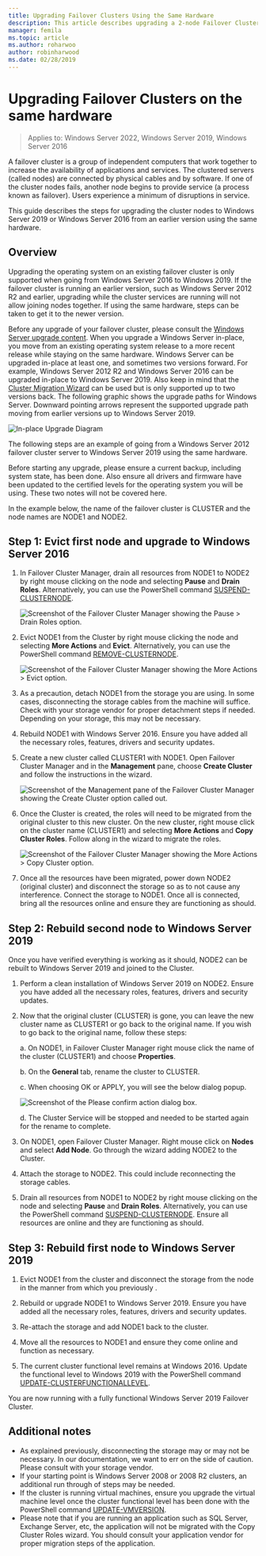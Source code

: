 ```yaml
---
title: Upgrading Failover Clusters Using the Same Hardware
description: This article describes upgrading a 2-node Failover Cluster using the same hardware
manager: femila
ms.topic: article
ms.author: roharwoo
author: robinharwood
ms.date: 02/28/2019
---
```


# Upgrading Failover Clusters on the same hardware

>Applies to: Windows Server 2022, Windows Server 2019, Windows Server 2016

A failover cluster is a group of independent computers that work together to increase the availability of applications and services. The clustered servers (called nodes) are connected by physical cables and by software. If one of the cluster nodes fails, another node begins to provide service (a process known as failover). Users experience a minimum of disruptions in service.

This guide describes the steps for upgrading the cluster nodes to Windows Server 2019 or Windows Server 2016 from an earlier version using the same hardware.

## Overview

Upgrading the operating system on an existing failover cluster is only supported when going from Windows Server 2016 to Windows 2019.  If the failover cluster is running an earlier version, such as Windows Server 2012 R2 and earlier, upgrading while the cluster services are running will not allow joining nodes together.  If using the same hardware, steps can be taken to get it to the newer version.

Before any upgrade of your failover cluster, please consult the [Windows Server upgrade content](../get-started/upgrade-overview.md).  When you upgrade a Windows Server in-place, you move from an existing operating system release to a more recent release while staying on the same hardware. Windows Server can be upgraded in-place at least one, and sometimes two versions forward. For example, Windows Server 2012 R2 and Windows Server 2016 can be upgraded in-place to Windows Server 2019.  Also keep in mind that the [Cluster Migration Wizard](https://blogs.msdn.microsoft.com/clustering/2012/06/25/how-to-move-highly-available-clustered-vms-to-windows-server-2012-with-the-cluster-migration-wizard/) can be used but is only supported up to two versions back. The following graphic shows the upgrade paths for Windows Server. Downward pointing arrows represent the supported upgrade path moving from earlier versions up to Windows Server 2019.

![In-place Upgrade Diagram](media/In-Place-Upgrade/In-Place-Upgrade-1.png)

The following steps are an example of going from a Windows Server 2012 failover cluster server to Windows Server 2019 using the same hardware.

Before starting any upgrade, please ensure a current backup, including system state, has been done.  Also ensure all drivers and firmware have been updated to the certified levels for the operating system you will be using.  These two notes will not be covered here.

In the example below, the name of the failover cluster is CLUSTER and the node names are NODE1 and NODE2.

## Step 1: Evict first node and upgrade to Windows Server 2016

1. In Failover Cluster Manager, drain all resources from NODE1 to NODE2 by right mouse clicking on the node and selecting **Pause** and **Drain Roles**.  Alternatively, you can use the PowerShell command [SUSPEND-CLUSTERNODE](/powershell/module/failoverclusters/suspend-clusternode).

    ![Screenshot of the Failover Cluster Manager showing the Pause > Drain Roles option.](media/In-Place-Upgrade/In-Place-Upgrade-2.png)

2. Evict NODE1 from the Cluster by right mouse clicking the node and selecting **More Actions** and **Evict**.  Alternatively, you can use the PowerShell command [REMOVE-CLUSTERNODE](/powershell/module/failoverclusters/remove-clusternode).

    ![Screenshot of the Failover Cluster Manager showing the More Actions > Evict option.](media/In-Place-Upgrade/In-Place-Upgrade-3.png)

3. As a precaution, detach NODE1 from the storage you are using.  In some cases, disconnecting the storage cables from the machine will suffice.  Check with your storage vendor for proper detachment steps if needed.  Depending on your storage, this may not be necessary.

4. Rebuild NODE1 with Windows Server 2016.  Ensure you have added all the necessary roles, features, drivers and security updates.

5. Create a new cluster called CLUSTER1 with NODE1.  Open Failover Cluster Manager and in the **Management** pane, choose **Create Cluster** and follow the instructions in the wizard.

    ![Screenshot of the Management pane of the Failover Cluster Manager showing the Create Cluster option called out.](media/In-Place-Upgrade/In-Place-Upgrade-4.png)

6. Once the Cluster is created, the roles will need to be migrated from the original cluster to this new cluster.  On the new cluster, right mouse click on the cluster name (CLUSTER1) and selecting **More Actions** and **Copy Cluster Roles**.  Follow along in the wizard to migrate the roles.

    ![Screenshot of the Failover Cluster Manager showing the More Actions > Copy Cluster option.](media/In-Place-Upgrade/In-Place-Upgrade-5.png)

7.  Once all the resources have been migrated, power down NODE2 (original cluster) and disconnect the storage so as to not cause any interference.  Connect the storage to NODE1.  Once all is connected, bring all the resources online and ensure they are functioning as should.

## Step 2: Rebuild second node to Windows Server 2019

Once you have verified everything is working as it should, NODE2 can be rebuilt to Windows Server 2019 and joined to the Cluster.

1. Perform a clean installation of Windows Server 2019 on NODE2. Ensure you have added all the necessary roles, features, drivers and security updates.

2. Now that the original cluster (CLUSTER) is gone, you can leave the new cluster name as CLUSTER1 or go back to the original name.  If you wish to go back to the original name, follow these steps:

   a. On NODE1, in Failover Cluster Manager right mouse click the name of the cluster (CLUSTER1) and choose **Properties**.

   b. On the **General** tab, rename the cluster to CLUSTER.

   c. When choosing OK or APPLY, you will see the below dialog popup.

    ![Screenshot of the Please confirm action dialog box.](media/In-Place-Upgrade/In-Place-Upgrade-6.png)

    d. The Cluster Service will be stopped and needed to be started again for the rename to complete.

3. On NODE1, open Failover Cluster Manager.  Right mouse click on **Nodes** and select **Add Node**.  Go through the wizard adding NODE2 to the Cluster.

4. Attach the storage to NODE2. This could include reconnecting the storage cables.

5. Drain all resources from NODE1 to NODE2 by right mouse clicking on the node and selecting **Pause** and **Drain Roles**.  Alternatively, you can use the PowerShell command [SUSPEND-CLUSTERNODE](/powershell/module/failoverclusters/suspend-clusternode).  Ensure all resources are online and they are functioning as should.

## Step 3: Rebuild first node to Windows Server 2019

1. Evict NODE1 from the cluster and disconnect the storage from the node in the manner from which you previously .

2. Rebuild or upgrade NODE1 to Windows Server 2019.  Ensure you have added all the necessary roles, features, drivers and security updates.

3. Re-attach the storage and add NODE1 back to the cluster.

4. Move all the resources to NODE1 and ensure they come online and function as necessary.

5. The current cluster functional level remains at Windows 2016.  Update the functional level to Windows 2019 with the PowerShell command [UPDATE-CLUSTERFUNCTIONALLEVEL](/powershell/module/failoverclusters/update-clusterfunctionallevel).

You are now running with a fully functional Windows Server 2019 Failover Cluster.

## Additional notes

- As explained previously, disconnecting the storage may or may not be necessary.  In our documentation, we want to err on the side of caution.  Please consult with your storage vendor.
- If your starting point is Windows Server 2008 or 2008 R2 clusters, an additional run through of steps may be needed.
- If the cluster is running virtual machines, ensure you upgrade the virtual machine level once the cluster functional level has been done with the PowerShell command [UPDATE-VMVERSION](/powershell/module/hyper-v/update-vmversion).
- Please note that if you are running an application such as SQL Server, Exchange Server, etc, the application will not be migrated with the Copy Cluster Roles wizard.  You should consult your application vendor for proper migration steps of the application.
